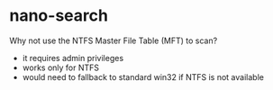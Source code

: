 # nano-search

Why not use the NTFS Master File Table (MFT) to scan?
- it requires admin privileges
- works only for NTFS
- would need to fallback to standard win32 if NTFS is not available
